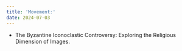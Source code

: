 ```yaml
---
title: 'Movement:'
date: 2024-07-03
---
```

- The Byzantine Iconoclastic Controversy: Exploring the Religious Dimension of Images.
